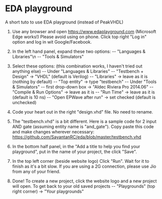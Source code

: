 # EDA playground

A short tuto to use EDA playground (instead of PeakVHDL)

1. Use any browser and open https://www.edaplayground.com (Microsoft Edge works!)
Please avoid using on phone.
Click top right "Log in" option and log in wit Google/Facebook.

2. In the left hand panel, expand these two options:
-- "Languages & Libraries"\n
-- "Tools & Simulators"

3. Select these options: (this combination works, I haven't tried out anything else)
-- Under "Languages & Libraries"
  -- "Testbench + Design" -> "VHDL" (default is Verilog)
  -- "Libraries" -> leave as it is (nothing by default)
  -- "Top entity" -> type "testbench"
-- Under "Tools & Simulators"
  -- first drop-down box -> "Aldec Riviera Pro 2014.06"
  -- "Compile & Run Options" -> leave as it is
  -- "Run Time" -> leave as it is (default is 10 ns)
  -- "Open EPWave after run" -> set checked (default is unchecked)

4. Code your heart out in the right "design.vhd" file. No need to rename.

5. The "testbench.vhd" is a bit different. Here is a sample code for 2 input AND gate (assuming entity name is "and_gate"). Copy paste this code and make changes wherever necessary:
https://github.com/SayantanRC/eda/blob/master/testbench.vhd

6. In the bottom half panel, in the "Add a title to help you find your playground", put in the name of your project, the click "Save".

7. In the top left corner (beside website logo) Click "Run". Wait for it to finish as it's a bit slow. If you are using a 2G connection, please use Jio from any of your friend.

8. Done! To create a new project, click the website logo and a new project will open. To get back to your old saved projects
-- "Playgrounds" (top right corner) -> "Your playgrounds"
